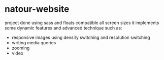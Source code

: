 # natour-website

project done using sass and floats compatible all screen sizes
it implements some dynamic features and advanced technique
such as:

- responsive images using density switching and resolution switching
- writing media queries
- zooming
- video
